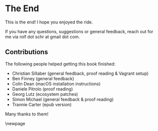 
# The End #

This is the end!
I hope you enjoyed the ride.

If you have any questions, suggestions or general feedback, reach out for me via rolf dot schr at gmail dot com.

## Contributions ##

The following people helped getting this book finished:

* Christian Sillaber (general feedback, proof reading & Vagrant setup)
* Ben Finney (general feedback)
* Colin Dean (macOS installation instructions)
* Daniele Pitrolo (proof reading)
* Georg Lutz (ecosystem patches)
* Simon Michael (general feedback & proof reading)
* Trannie Carter (epub version)

Many thanks to them!

\newpage
